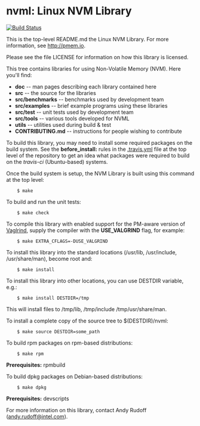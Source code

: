 nvml: Linux NVM Library
=======================

[![Build Status](https://travis-ci.org/pmem/nvml.svg)](https://travis-ci.org/pmem/nvml)

This is the top-level README.md the Linux NVM Library.
For more information, see http://pmem.io.

Please see the file LICENSE for information on how this library is licensed.

This tree contains libraries for using Non-Volatile Memory (NVM).
Here you'll find:

* **doc** -- man pages describing each library contained here
* **src** -- the source for the libraries
* **src/benchmarks** -- benchmarks used by development team
* **src/examples** -- brief example programs using these libraries
* **src/test** -- unit tests used by development team
* **src/tools** -- various tools developed for NVML
* **utils** -- utilities used during build & test
* **CONTRIBUTING.md** -- instructions for people wishing to contribute

To build this library, you may need to install some required packages on
the build system.  See the **before_install:** rules in the
[.travis.yml](https://github.com/pmem/nvml/blob/master/.travis.yml)
file at the top level of the repository to get an idea what packages
were required to build on the _travis-ci_ (Ubuntu-based) systems.

Once the build system is setup, the NVM Library is built using
this command at the top level:
```
	$ make
```

To build and run the unit tests:
```
	$ make check
```

To compile this library with enabled support for the PM-aware version
of [Vaglrind](https://github.com/pmem/valgrind), supply the compiler
with the **USE_VALGRIND** flag, for example:
```
	$ make EXTRA_CFLAGS=-DUSE_VALGRIND
```

To install this library into the standard locations
(/usr/lib, /usr/include, /usr/share/man), become root and:
```
	$ make install
```

To install this library into other locations, you can use
DESTDIR variable, e.g.:
```
	$ make install DESTDIR=/tmp
```
This will install files to /tmp/lib, /tmp/include /tmp/usr/share/man.

To install a complete copy of the source tree to $(DESTDIR)/nvml:
```
	$ make source DESTDIR=some_path
```

To build rpm packages on rpm-based distributions:
```
	$ make rpm
```
**Prerequisites:** rpmbuild

To build dpkg packages on Debian-based distributions:
```
	$ make dpkg
```
**Prerequisites:** devscripts


For more information on this library,
contact Andy Rudoff (andy.rudoff@intel.com).
